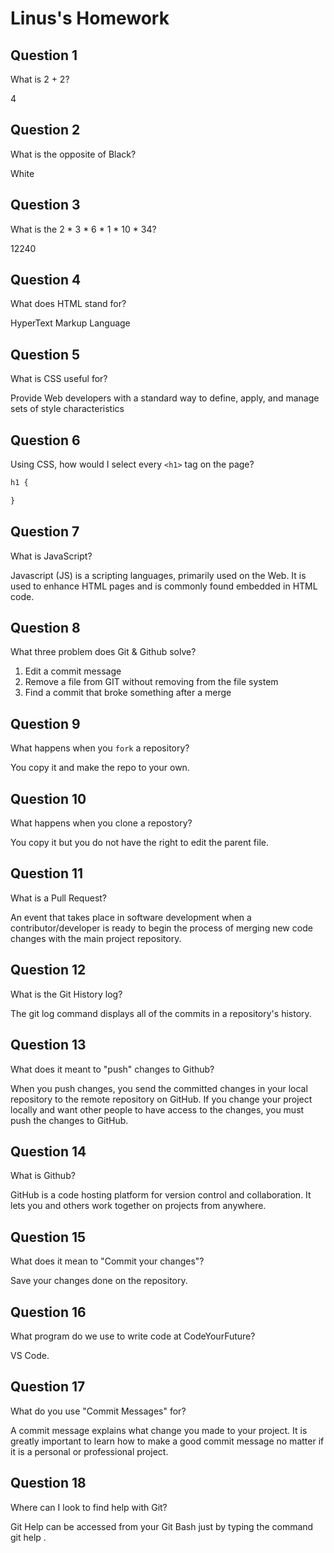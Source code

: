 # Linus's Homework

## Question 1

What is 2 + 2?

4

## Question 2

What is the opposite of Black?

White

## Question 3

What is the  2 * 3 * 6 * 1 * 10 * 34?

12240

## Question 4 

What does HTML stand for?

HyperText Markup Language

## Question 5

What is CSS useful for?

Provide Web developers with a standard way to define, apply, and manage sets of style characteristics

## Question 6

Using CSS, how would I select every `<h1>` tag on the page?

```css
h1 {

}
```

## Question 7

What is JavaScript?

Javascript (JS) is a scripting languages, primarily used on the Web. It is used to enhance HTML pages and is commonly found embedded in HTML code.

## Question 8

What three problem does Git & Github solve?

1. Edit a commit message
2. Remove a file from GIT without removing from the file system
3. Find a commit that broke something after a merge

## Question 9

What happens when you `fork` a repository?

You copy it and make the repo to your own.

## Question 10 

What happens when you clone a repostory?

You copy it but you do not have the right to edit the parent file.

## Question 11

What is a Pull Request?

An event that takes place in software development when a contributor/developer is ready to begin the process of merging new code changes with the main project repository.

## Question 12

What is the Git History log?

The git log command displays all of the commits in a repository's history.

## Question 13

What does it meant to "push" changes to Github?

When you push changes, you send the committed changes in your local repository to the remote repository on GitHub. If you change your project locally and want other people to have access to the changes, you must push the changes to GitHub.

## Question 14

What is Github?

GitHub is a code hosting platform for version control and collaboration. It lets you and others work together on projects from anywhere. 

## Question 15

What does it mean to "Commit your changes"?

Save your changes done on the repository.

## Question 16

What program do we use to write code at CodeYourFuture?

VS Code.

## Question 17

What do you use "Commit Messages" for?


A commit message explains what change you made to your project. It is greatly important to learn how to make a good commit message no matter if it is a personal or professional project.

## Question 18

Where can I look to find help with Git?

Git Help can be accessed from your Git Bash just by typing the command git help . 